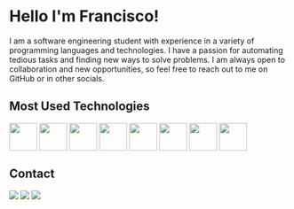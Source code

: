 <h1>Hello I'm Francisco!</h1>

<div style="">
  <p>I am a software engineering student with experience in a variety of programming languages and technologies. I have a passion for automating tedious tasks and finding new ways to solve problems. I am always open to collaboration and new opportunities, so feel free to reach out to me on GitHub or in other socials.</p>
</div>

<h2> Most Used Technologies </h2>
<div style="display: inline_block"> 
  <img align="center" width="50px" height="50px" src="https://cdn.jsdelivr.net/gh/devicons/devicon/icons/python/python-original.svg" />
  <img align="center" width="50px" height="50px" src="https://cdn.jsdelivr.net/gh/devicons/devicon/icons/c/c-original.svg" />
  <img align="center" width="50px" height="50px"width="50px" height="50px" src="https://cdn.jsdelivr.net/gh/devicons/devicon/icons/cplusplus/cplusplus-original.svg" />
  <img align="center" width="50px" height="50px" src="https://cdn.jsdelivr.net/gh/devicons/devicon/icons/csharp/csharp-original.svg" />
  <img align="center" width="50px" height="50px" src="https://cdn.jsdelivr.net/gh/devicons/devicon/icons/dotnetcore/dotnetcore-original.svg" />
  <img align="center" width="50px" height="50px" src="https://cdn.jsdelivr.net/gh/devicons/devicon/icons/html5/html5-original.svg" />
  <img align="center" width="50px" height="50px" src="https://cdn.jsdelivr.net/gh/devicons/devicon/icons/css3/css3-original.svg" />
  <img align="center" width="50px" height="50px" src="https://cdn.jsdelivr.net/gh/devicons/devicon/icons/matlab/matlab-original.svg" />
</div>

<h2> Contact </h2>
<div> 
  <a href="mailto: franciscodnconceicao@gmail.com" target="_blank" ><img src="https://img.shields.io/badge/Gmail-D14836?style=for-the-badge&logo=gmail&logoColor=white" /></a>
  <a href="https://github.com/FranciscoDNConceicao" target="_blank" ><img src="https://img.shields.io/badge/GitHub-100000?style=for-the-badge&logo=github&logoColor=white" /></a>
  <a href="https://www.linkedin.com/in/francisco-concei%C3%A7%C3%A3o-a63562198/" target="_blank" ><img src="https://img.shields.io/badge/LinkedIn-0077B5?style=for-the-badge&logo=linkedin&logoColor=white"/></a>
</div>  

